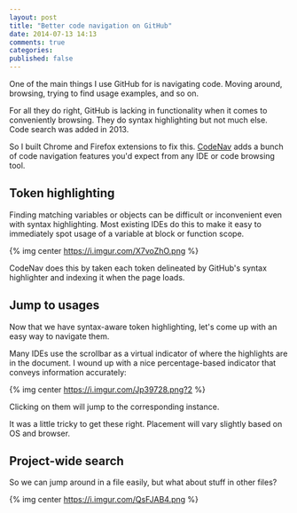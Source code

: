 ```yaml
---
layout: post
title: "Better code navigation on GitHub"
date: 2014-07-13 14:13
comments: true
categories:
published: false
---
```


One of the main things I use GitHub for is navigating code.  Moving around,
browsing, trying to find usage examples, and so on.

For all they do right, GitHub is lacking in functionality when it comes to
conveniently browsing.  They do syntax highlighting but not much else.  Code
search was added in 2013.

So I built Chrome and Firefox extensions to fix this.
[CodeNav](http://ianww.com/codenav) adds a bunch of code navigation features
you'd expect from any IDE or code browsing tool.

## Token highlighting

Finding matching variables or objects can be difficult or inconvenient even
with syntax highlighting.  Most existing IDEs do this to make it easy to
immediately spot usage of a variable at block or function scope.

{% img center https://i.imgur.com/X7voZhO.png %}

CodeNav does this by taken each token delineated by GitHub's syntax highlighter
and indexing it when the page loads.

## Jump to usages

Now that we have syntax-aware token highlighting, let's come up with an easy
way to navigate them.

Many IDEs use the scrollbar as a virtual indicator of where the highlights are
in the document.  I wound up with a nice percentage-based indicator that
conveys information accurately:

{% img center https://i.imgur.com/Jp39728.png?2 %}

Clicking on them will jump to the corresponding instance.

It was a little tricky to get these right.  Placement will vary slightly based
on OS and browser.

## Project-wide search

So we can jump around in a file easily, but what about stuff in other files?

{% img center https://i.imgur.com/QsFJAB4.png %}
